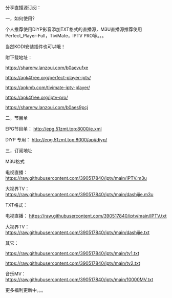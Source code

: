 
分享直播源订阅：



一，如何使用?

个人推荐使用DIYP影音添加TXT格式的直播源，M3U直播源推荐使用Perfect_Player-Full，TiviMate，IPTV PRO等。。。

当然KODI安装插件也可以哦！

附下载地址：

https://sharerw.lanzoui.com/b0aevufxe

https://apk4free.org/perfect-player-iptv/

https://apkmb.com/tivimate-iptv-player/

https://apk4free.org/iptv-pro/

https://sharerw.lanzoui.com/b0aes9pcj


二，节目单

EPG节目单：
http://epg.51zmt.top:8000/e.xml

DIYP 专用：
http://epg.51zmt.top:8000/api/diyp/


三，订阅地址

M3U格式

电视直播：
https://raw.githubusercontent.com/390517840/iptv/main/IPTV.m3u

大视界TV：
https://raw.githubusercontent.com/390517840/iptv/main/dashijie.m3u

TXT格式：

电视直播：
https://raw.githubusercontent.com/390517840/iptv/main/IPTV.txt

大视界TV：
https://raw.githubusercontent.com/390517840/iptv/main/dashijie.txt

其它：

https://raw.githubusercontent.com/390517840/iptv/main/tv1.txt

https://raw.githubusercontent.com/390517840/iptv/main/tv2.txt

音乐MV：
https://raw.githubusercontent.com/390517840/iptv/main/10000MV.txt

更多福利更新中。。。
